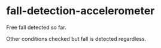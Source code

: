 # fall-detection-accelerometer
Free fall detected so far.

Other conditions checked but fall is detected regardless.
